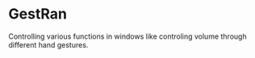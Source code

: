 # GestRan
Controlling various functions in windows like controling volume through different hand gestures.
